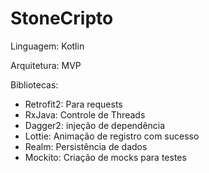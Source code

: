 # StoneCripto

Linguagem: Kotlin

Arquitetura: MVP

Bibliotecas:
- Retrofit2: Para requests
- RxJava: Controle de Threads
- Dagger2: injeção de dependência
- Lottie: Animação de registro com sucesso
- Realm: Persistência de dados
- Mockito: Criação de mocks para testes
